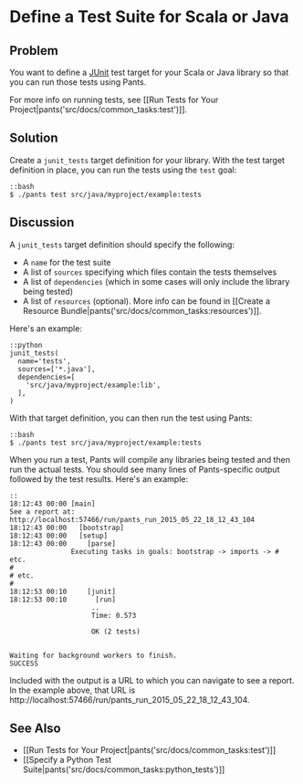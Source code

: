 # Define a Test Suite for Scala or Java

## Problem

You want to define a [JUnit](http://junit.org/) test target for your Scala or Java library so that you can run those tests using Pants.

For more info on running tests, see [[Run Tests for Your Project|pants('src/docs/common_tasks:test')]].

## Solution

Create a `junit_tests` target definition for your library. With the test target definition in place, you can run the tests using the `test` goal:

    ::bash
    $ ./pants test src/java/myproject/example:tests

## Discussion

A `junit_tests` target definition should specify the following:

* A `name` for the test suite
* A list of `sources` specifying which files contain the tests themselves
* A list of `dependencies` (which in some cases will only include the library being tested)
* A list of `resources` (optional). More info can be found in [[Create a Resource Bundle|pants('src/docs/common_tasks:resources')]].

Here's an example:

    ::python
    junit_tests(
      name='tests',
      sources=['*.java'],
      dependencies=[
        'src/java/myproject/example:lib',
      ],
    )

With that target definition, you can then run the test using Pants:

    ::bash
    $ ./pants test src/java/myproject/example:tests

When you run a test, Pants will compile any libraries being tested and then run the actual tests. You should see many lines of Pants-specific output followed by the test results. Here's an example:

    ::
    18:12:43 00:00 [main]
    See a report at: http://localhost:57466/run/pants_run_2015_05_22_18_12_43_104
    18:12:43 00:00   [bootstrap]
    18:12:43 00:00   [setup]
    18:12:43 00:00     [parse]
                   Executing tasks in goals: bootstrap -> imports -> # etc.
    #
    # etc.
    #
    18:12:53 00:10     [junit]
    18:12:53 00:10       [run]
                        ..
                        Time: 0.573

                        OK (2 tests)


    Waiting for background workers to finish.
    SUCCESS

Included with the output is a URL to which you can navigate to see a report. In the example above, that URL is http://localhost:57466/run/pants_run_2015_05_22_18_12_43_104.

## See Also

* [[Run Tests for Your Project|pants('src/docs/common_tasks:test')]]
* [[Specify a Python Test Suite|pants('src/docs/common_tasks:python_tests')]]

